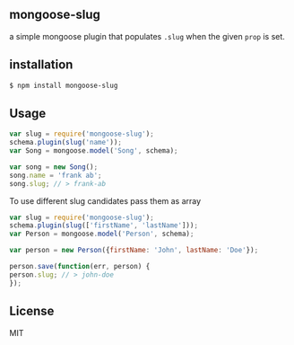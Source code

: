
## mongoose-slug

a simple mongoose plugin that populates `.slug` when the given `prop` is set.

## installation

```bash
$ npm install mongoose-slug
```

## Usage

```js
var slug = require('mongoose-slug');
schema.plugin(slug('name'));
var Song = mongoose.model('Song', schema);

var song = new Song();
song.name = 'frank ab';
song.slug; // > frank-ab
```

To use different slug candidates pass them as array

```js
var slug = require('mongoose-slug');
schema.plugin(slug(['firstName', 'lastName']));
var Person = mongoose.model('Person', schema);

var person = new Person({firstName: 'John', lastName: 'Doe'});

person.save(function(err, person) {
person.slug; // > john-doe	
});

````

## License

MIT
